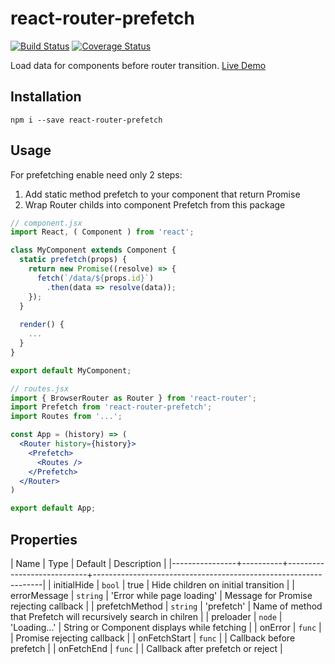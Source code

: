 # react-router-prefetch

[![Build Status](https://travis-ci.org/LastDreamer/react-router-prefetch.svg?branch=master)](https://travis-ci.org/LastDreamer/react-router-prefetch)
[![Coverage Status](https://coveralls.io/repos/github/LastDreamer/react-router-prefetch/badge.svg?branch=master)](https://coveralls.io/github/LastDreamer/react-router-prefetch?branch=master)

Load data for components before router transition. [Live Demo](https://lastdreamer.github.io/react-router-prefetch/index.html)

## Installation
```shell
npm i --save react-router-prefetch
```

## Usage

For prefetching enable need only 2 steps:

1. Add static method prefetch to your component that return Promise
1. Wrap Router childs into component Prefetch from this package

```jsx
// component.jsx
import React, ( Component ) from 'react';

class MyComponent extends Component {
  static prefetch(props) {
    return new Promise((resolve) => {
      fetch(`/data/${props.id}`)
        .then(data => resolve(data));
    });
  }
  
  render() {
    ...
  }
}

export default MyComponent;

// routes.jsx
import { BrowserRouter as Router } from 'react-router';
import Prefetch from 'react-router-prefetch';
import Routes from '...';

const App = (history) => (
  <Router history={history}>
    <Prefetch>
      <Routes />
    </Prefetch>
  </Router>
)

export default App;
```


## Properties

| Name           | Type     | Default                    | Description                                                     |
|----------------+----------+----------------------------+-----------------------------------------------------------------|
| initialHide    | `bool`   | true                       | Hide children on initial transition                             |
| errorMessage   | `string` | 'Error while page loading' | Message for Promise rejecting callback                          |
| prefetchMethod | `string` | 'prefetch'                 | Name of method that Prefetch will recursively search in chilren |
| preloader      | `node`   | 'Loading...'               | String or Component displays while fetching                     |
| onError        | `func`   |                            | Promise rejecting callback                                      |
| onFetchStart   | `func`   |                            | Callback before prefetch                                        |
| onFetchEnd     | `func`   |                            | Callback after prefetch or reject                               |
